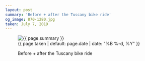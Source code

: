 ```yaml
---
layout: post
summary: 'Before + after the Tuscany bike ride'
og_image: 870-1280.jpg
taken: July 7, 2019
---
```


<figure class="post">
<img alt="{{ page.summary }}" sizes="(min-width: 700px) 50vw, calc(100vw - 2rem)" src="{{ site.assets_url }}/870-640.jpg" srcset="{{ site.assets_url }}/870-320.jpg 320w, {{ site.assets_url }}/870-640.jpg 640w, {{ site.assets_url }}/870-960.jpg 960w, {{ site.assets_url }}/870-1280.jpg 1280w"/>
<figcaption>
<time>{{ page.taken | default: page.date | date: "%B %-d, %Y" }}</time>
<p>Before + after the Tuscany bike ride</p>
</figcaption>
</figure>
